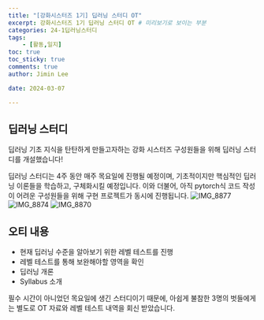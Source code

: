 ```yaml
---
title: "[강화시스터즈 1기] 딥러닝 스터디 OT"
excerpt: 강화시스터즈 1기 딥러닝 스터디 OT # 미리보기로 보이는 부분
categories: 24-1딥러닝스터디
tags: 
    - [활동,일지]
toc: true
toc_sticky: true
comments: true
author: Jimin Lee

date: 2024-03-07

---
```


## 딥러닝 스터디

딥러닝 기초 지식을 탄탄하게 만들고자하는 강화 시스터즈 구성원들을 위해 딥러닝 스터디를 개설했습니다!

딥러닝 스터디는 4주 동안 매주 목요일에 진행될 예정이며, 기초적이지만 핵심적인 딥러닝 이론들을 학습하고, 구체화시킬 예정입니다. 이와 더불어, 아직 pytorch식 코드 작성이 어려운 구성원들을 위해 구현 프로젝트가 동시에 진행됩니다.
![IMG_8877](https://github.com/KanghwaSisters/kanghwasisters.github.io/assets/126959470/31729769-5bf4-416b-8d6f-abaabb6954d9)
![IMG_8874](https://github.com/KanghwaSisters/kanghwasisters.github.io/assets/126959470/78226877-3427-4b5a-8398-877b72d7286c)
![IMG_8870](https://github.com/KanghwaSisters/kanghwasisters.github.io/assets/126959470/4b6c22ca-b855-4f91-a51d-2e8c3113decb)


## 오티 내용

- 현재 딥러닝 수준을 알아보기 위한 레벨 테스트를 진행
- 레벨 테스트를 통해 보완해야할 영역을 확인
- 딥러닝 개론
- Syllabus 소개

필수 시간이 아니었던 목요일에 생긴 스터디이기 때문에, 아쉽게 불참한 3명의 벗들에게는 별도로 OT 자료와 레벨 테스트 내역을 회신 받았습니다.
